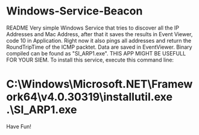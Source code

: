 # Windows-Service-Beacon
README
Very simple Windows Service that tries to discover all the IP Addresses and Mac Address, after that it saves the results in Event Viewer, code 10 in Application. Right now it also pings all addresses and return the RoundTripTime of the ICMP packtet. Data are saved in EventViewer. Binary compiled can be found as "SI_ARP1.exe".
THIS APP MIGHT BE USEFULL FOR YOUR SIEM.
To install this service, execute this command line:

# C:\Windows\Microsoft.NET\Framework64\v4.0.30319\installutil.exe .\SI_ARP1.exe

Have Fun!
